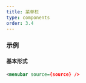 ```yaml
---
title: 菜单栏
type: components
order: 3.4
---
```


### 示例
#### 基本形式

<div class="m-example"></div>

```xml
<menubar source={source} />
```
